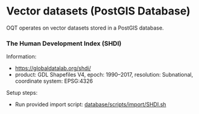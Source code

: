 # Vector datasets (PostGIS Database)

OQT operates on vector datasets stored in a PostGIS database.


### The Human Development Index (SHDI)

Information:
- https://globaldatalab.org/shdi/
- product: GDL Shapefiles V4, epoch: 1990–2017, resolution: Subnational, coordinate system: EPSG:4326

Setup steps:
- Run provided import script: [database/scripts/import/SHDI.sh](database/scripts/import/SHDI.sh)
